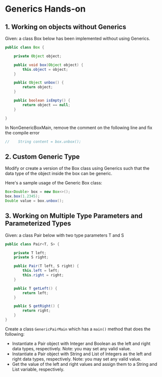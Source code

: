 # Generics Hands-on

## 1. Working on objects without Generics

Given: a class Box below has been implemented without using Generics.

```java
public class Box {

    private Object object;

    public void box(Object object) {
        this.object = object;
    }

    public Object unbox() {
        return object;
    }

    public boolean isEmpty() {
        return object == null;
    }

}
```

In NonGenericBoxMain, remove the comment on the following line
and fix the compile error

```java
//    String content = box.unbox();
```

## 2. Custom Generic Type

Modify or create a version of the Box class using Generics
such that the data type of the object inside the box can be generic.

Here's a sample usage of the Generic Box class:

```java
Box<Double> box = new Box<>();
box.box(1.2345);
Double value = box.unbox();
```

## 3. Working on Multiple Type Parameters and Parameterized Types

Given: a class Pair below with two type parameters T and S

```java
public class Pair<T, S> {

    private T left;
    private S right;

    public Pair(T left, S right) {
        this.left = left;
        this.right = right;
    }

    public T getLeft() {
        return left;
    }

    public S getRight() {
        return right;
    }
}
```

Create a class `GenericPairMain` which has a `main()` method that does the following:
*  Instantiate a Pair object with Integer and Boolean as the left and right data types,
respectively. Note: you may set any valid value.
* Instantiate a Pair object with String and List of Integers as the left and right data types,
  respectively. Note: you may set any valid value.
* Get the value of the left and right values and assign them to a String and List variable, respectively.




